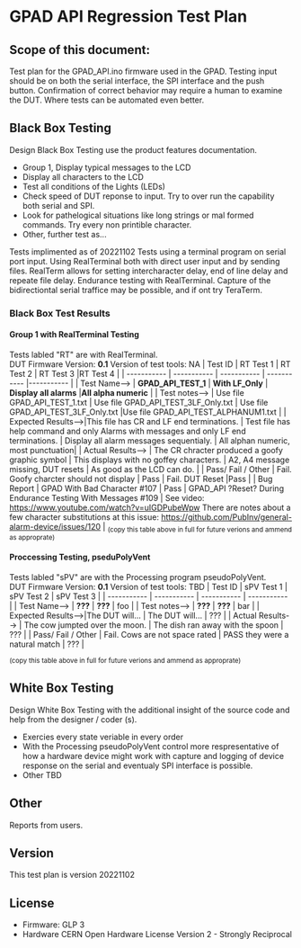 # GPAD API Regression Test Plan

## Scope of this document:
Test plan for the GPAD_API.ino firmware used in the GPAD.
Testing input should be on both the serial interface, the SPI interface and the push button.
Confirmation of correct behavior may require a human to examine the DUT. Where tests can be automated even better.

## Black Box Testing
Design Black Box Testing use the product features documentation.
* Group 1, Display typical messages to the LCD
* Display all characters to the LCD
* Test all conditions of the Lights (LEDs) 
* Check speed of DUT reponse to input. Try to over run the capability both serial and SPI.
* Look for pathelogical situations like long strings or mal formed commands. Try every non printible character.
* Other, further test as...

Tests implimented as of 20221102
Tests using a terminal program on serial port input. Using RealTerminal both with direct user input and by sending files. RealTerm allows for setting intercharacter delay, end of line delay and repeate file delay. 
Endurance testing with RealTerminal. Capture of the bidirectiontal serial traffice may be possible, and if ont try TeraTerm.

### Black Box Test Results 
#### Group 1 with RealTerminal Testing  
Tests labled "RT" are with RealTerminal.  
DUT Firmware Version: **0.1**
Version of test tools: NA
| Test ID            | RT Test 1  | RT Test 2  | RT Test 3  |RT Test 4  |
| -----------        | ----------- | ----------- | ----------- |----------- |
| Test Name-->       | **GPAD_API_TEST_1**  | **With LF_Only**  |  **Display all alarms** |**All alpha numeric** |
| Test notes-->      | Use file GPAD_API_TEST_1.txt  | Use file GPAD_API_TEST_3LF_Only.txt  | Use file GPAD_API_TEST_3LF_Only.txt  |Use file GPAD_API_TEST_ALPHANUM1.txt  |
| Expected Results-->|This file has CR and LF end terminations.     | Test file has help command and only Alarms with messages and only LF end terminations. | Display all alarm messages sequentialy.  | All alphan numeric, most punctuation|
| Actual Results-->  | The CR chracter produced a goofy graphic symbol      | This displays with no goffey characters. | A2, A4 message missing, DUT resets | As good as the LCD can do.   |
| Pass/ Fail / Other | Fail. Goofy charcter should not display       | Pass        | Fail. DUT Reset        |Pass  |
| Bug Report         | GPAD With Bad Character #107       | Pass        | GPAD_API ?Reset? During Endurance Testing With Messages #109 |  See video: https://www.youtube.com/watch?v=uIGDPubeWpw There are notes about a few character substitutions at this issue: https://github.com/PubInv/general-alarm-device/issues/120
|
<sub>(copy this table above in full for future verions and ammend as approprate)</sub>

#### Proccessing Testing, pseduPolyVent
Tests labled "sPV" are with the Processing program pseudoPolyVent.  
DUT Firmware Version: **0.1**
Version of test tools: TBD
| Test ID            | sPV Test 1  | sPV Test 2  | sPV Test 3  |
| -----------        | ----------- | ----------- | ----------- |
| Test Name-->       | **???**  | **???**  | foo |
| Test notes-->      | **???**  | **???**  | bar |
| Expected Results-->|The DUT will... | The DUT will... | ???       |
| Actual Results-->  | The cow jumpted over the moon. | The dish ran away with the spoon | ???       |
| Pass/ Fail / Other | Fail. Cows are not space rated | PASS they were a natural match    | ???       |

<sub>(copy this table above in full for future verions and ammend as approprate)</sub>


## White Box Testing
Design White Box Testing with the additional insight of the source code and help from the designer / coder (s).
* Exercies every state veriable in every order
* With the Processing pseudoPolyVent control more respresentative of how a hardware device might work with capture and logging of device response on the serial and eventualy SPI interface is possible.
* Other TBD

## Other
Reports from users.

## Version
This test plan is version 20221102

## License

* Firmware: GLP 3
* Hardware CERN Open Hardware License Version 2 - Strongly Reciprocal
